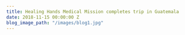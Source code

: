 ```yaml
---
title: Healing Hands Medical Mission completes trip in Guatemala
date: 2018-11-15 00:00:00 Z
blog_image_path: "/images/blog1.jpg"
---
```


